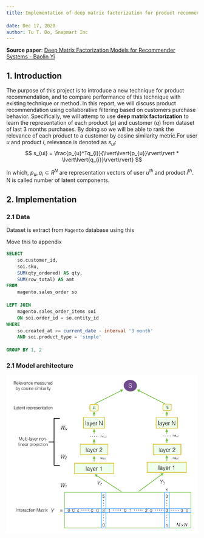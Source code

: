 ```yaml
---
title: Implementation of deep matrix factorization for product recommendation.

date: Dec 17, 2020
author: Tu T. Do, Snapmart Inc
---
```



**Source paper**: [Deep Matrix Factorization Models for Recommender Systems - Baolin Yi](https://www.ijcai.org/Proceedings/2017/0447.pdf)

## 1. Introduction
The purpose of this project is to introduce a new technique for product recommendation, and to compare performance of this technique with existing technique or method. In this report, we will discuss product recommendation using collaborative filtering based on customers purchase behavior. Specifically, we will attemp to use **deep matrix factorization** to learn the representation of each product ($p$) and customer ($q$) from dataset of last 3 months purchases. By doing so we will be able to rank the relevance of each product to a customer by cosine similarity metric.For user $u$ and product $i$, relevance is denoted as $s_{ui}$:
$$
s_{ui} = \frac{p_{u}^Tq_{i}}{\lvert\lvert{p_{u}}\rvert\rvert * \lvert\lvert{q_{i}}\rvert\rvert} 
$$

In which, $p_{u}, q_{i} \subset R^N$ are representation vectors of user $u^{th}$ and product $i^{th}$. N is called number of latent components.

## 2. Implementation
### 2.1 Data



Dataset is extract from `Magento` database using this

Move this to appendix
```sql
SELECT 
    so.customer_id,
    soi.sku,
    SUM(qty_ordered) AS qty,
    SUM(row_total) AS amt
FROM 
    magento.sales_order so 

LEFT JOIN 
    magento.sales_order_items soi 
    ON soi.order_id = so.entity_id 
WHERE 
    so.created_at >= current_date - interval '3 month'
    AND soi.product_type = 'simple'

GROUP BY 1, 2    
```

### 2.1 Model architecture

![Fig1](./fig1.png)

<!--
**Outline**:
- Introduction: what is the purpose of this project, w
- How to evaluate performance of the recommendation engine
- Currently result




- Implementation:
    - Formal definition for the problem
    - Network architecture
    - Experimentation, hyper-parameters tunning
    - Performance: memory + run time
    - API

- Next steps:
    - Inferencing

- Note: 
    - Hardware specs for training:
        - CPU: Core(TM) i5-8400 CPU @ 2.80GHz
        - RAM: 16G
        - GPU: GeForce GTX 1050 Ti 




--!>
